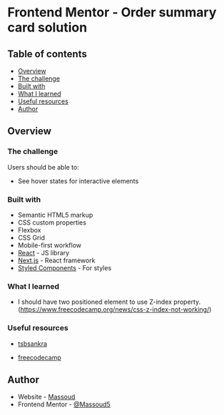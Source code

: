 # Frontend Mentor - Order summary card solution


## Table of contents

  - [Overview](#overview)
  - [The challenge](#the-challenge)
  - [Built with](#built-with)
  - [What I learned](#what-i-learned)
  - [Useful resources](#useful-resources)
  - [Author](#author)



## Overview

### The challenge

Users should be able to:

- See hover states for interactive elements


### Built with

- Semantic HTML5 markup
- CSS custom properties
- Flexbox
- CSS Grid
- Mobile-first workflow
- [React](https://reactjs.org/) - JS library
- [Next.js](https://nextjs.org/) - React framework
- [Styled Components](https://styled-components.com/) - For styles


### What I learned
- I should have two positioned element to use Z-index property.
  (https://www.freecodecamp.org/news/css-z-index-not-working/)



### Useful resources

- [tsbsankra](https://www.youtube.com/watch?v=uaM5F8O_VI8) 

- [freecodecamp](https://www.freecodecamp.org)

## Author

- Website - [Massoud](https://www.your-site.com)
- Frontend Mentor - [@Massoud5](https://www.frontendmentor.io/profile/Massoud5)






